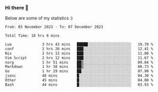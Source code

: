 ### Hi there 👋
Below are some of my statistics :)

<!--START_SECTION:waka-->

```txt
From: 03 November 2023 - To: 07 December 2023

Total Time: 18 hrs 8 mins

Lua              3 hrs 43 mins   █████░░░░░░░░░░░░░░░░░░░░   19.70 %
conf             2 hrs 20 mins   ███░░░░░░░░░░░░░░░░░░░░░░   12.41 %
Nix              2 hrs 13 mins   ███░░░░░░░░░░░░░░░░░░░░░░   11.80 %
Vim Script       2 hrs 12 mins   ███░░░░░░░░░░░░░░░░░░░░░░   11.67 %
norg             1 hr 51 mins    ██▒░░░░░░░░░░░░░░░░░░░░░░   09.84 %
Markdown         1 hr 38 mins    ██▒░░░░░░░░░░░░░░░░░░░░░░   08.73 %
Go               1 hr 29 mins    ██░░░░░░░░░░░░░░░░░░░░░░░   07.90 %
jsonc            48 mins         █░░░░░░░░░░░░░░░░░░░░░░░░   04.30 %
Other            45 mins         █░░░░░░░░░░░░░░░░░░░░░░░░   04.00 %
Bash             44 mins         █░░░░░░░░░░░░░░░░░░░░░░░░   03.93 %
```

<!--END_SECTION:waka-->

<!--
**KlapenHz/KlapenHz** is a ✨ _special_ ✨ repository because its `README.md` (this file) appears on your GitHub profile.

Here are some ideas to get you started:

- 🔭 I’m currently working on ...
- 🌱 I’m currently learning ...
- 👯 I’m looking to collaborate on ...
- 🤔 I’m looking for help with ...
- 💬 Ask me about ...
- 📫 How to reach me: ...
- 😄 Pronouns: ...
- ⚡ Fun fact: ...
-->
